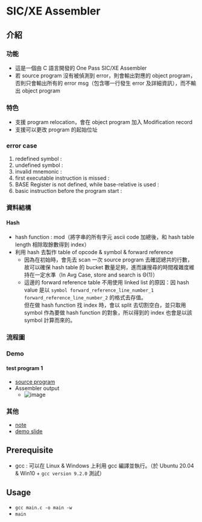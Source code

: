 # SIC/XE Assembler
## 介紹
### 功能
- 這是一個由 C 語言開發的 One Pass SIC/XE Assembler
- 若 source program 沒有被偵測到 error，則會輸出對應的 object program，否則只會輸出所有的 error msg（包含哪一行發生 error 及詳細資訊），而不輸出 object program
### 特色
- 支援 program relocation，會在 object program 加入 Modification record
- 支援可以更改 program 的起始位址
### error case
1. redefined symbol :
2. undefined symbol :
3. invalid mnemonic : 
4. first executable instruction is missed :
5. BASE Register is not defined, while base-relative is used :
6. basic instruction before the program start :
### 資料結構
#### Hash
- hash function : mod（將字串的所有字元 ascii code 加總後，和 hash table length 相除取餘數得到 index）
- 利用 hash 去製作 table of opcode & symbol & forward reference
  - 因為在初始時，會先去 scan 一次 source program 去確認總共的行數，故可以確保 hash table 的 bucket 數量足夠，進而讓搜尋的時間複雜度維持在一定水準（In Avg Case, store and search is Θ(1)）
  - 這邊的 forward reference table 不用使用 linked list 的原因：因 hash value 是以 `symbol forward_reference_line_number_1 forward_reference_line_number_2` 的格式去存值。<br/>
  但在做 hash function 找 index 時，會以 split 去切割空白，並只取用 symbol 作為要做 hash function 的對象，所以得到的 index 也會是以該 symbol 計算而來的。
### 流程圖
### Demo
#### test program 1
- <a href = "https://github.com/tommygood/Assembler/blob/master/testprog3.S">source program</a> 
- Assembler output
  - ![image](https://github.com/tommygood/Assembler/assets/96759292/96cd9a14-58af-400a-922d-60bac106df76)
### 其他
- <a href="https://hackmd.io/@tommygood/SIC-XE-Assembler">note</a>
- <a href="https://hackmd.io/@tommygood/SIC-XE-Demo-Slide">demo slide</a>
## Prerequisite
- gcc : 可以在 Linux & Windows 上利用 gcc 編譯並執行。（於 Ubuntu 20.04 & Win10 + `gcc version 9.2.0` 測試）
## Usage
- `gcc main.c -o main -w`
- `main`
